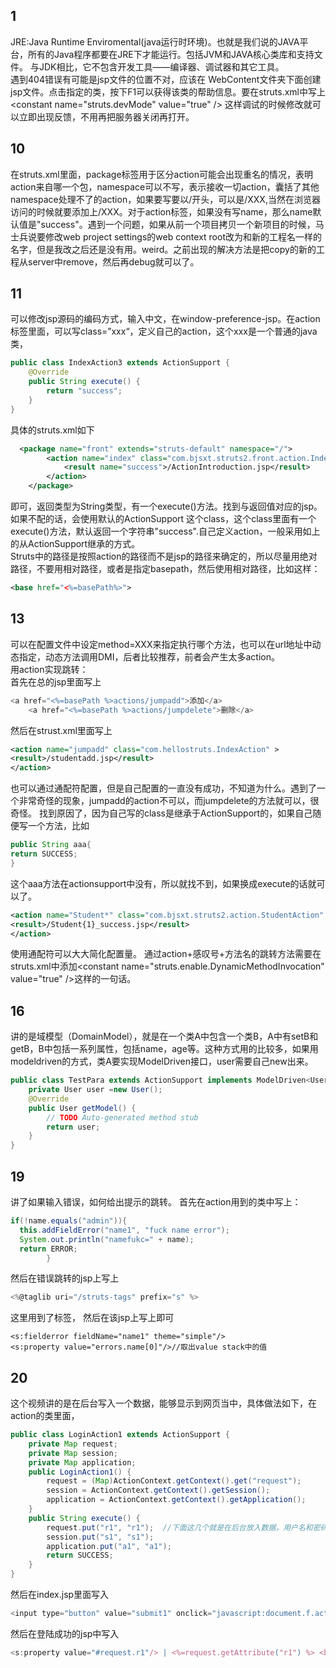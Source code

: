 1
--
JRE:Java  Runtime  Enviromental(java运行时环境)。也就是我们说的JAVA平台，所有的Java程序都要在JRE下才能运行。包括JVM和JAVA核心类库和支持文件。
与JDK相比，它不包含开发工具——编译器、调试器和其它工具。<br>
遇到404错误有可能是jsp文件的位置不对，应该在 WebContent文件夹下面创建jsp文件。点击指定的类，按下F1可以获得该类的帮助信息。要在struts.xml中写上\<constant name="struts.devMode" value="true" /> 这样调试的时候修改就可以立即出现反馈，不用再把服务器关闭再打开。

10
--
在struts.xml里面，package标签用于区分action可能会出现重名的情况，表明action来自哪一个包，namespace可以不写，表示接收一切action，囊括了其他namespace处理不了的action，如果要写要以/开头，可以是/XXX,当然在浏览器访问的时候就要添加上/XXX。对于action标签，如果没有写name，那么name默认值是"success"。遇到一个问题，如果从前一个项目拷贝一个新项目的时候，马士兵说要修改web project settings的web context root改为和新的工程名一样的名字，但是我改之后还是没有用。weird。之前出现的解决方法是把copy的新的工程从server中remove，然后再debug就可以了。

11
--
可以修改jsp源码的编码方式，输入中文，在window-preference-jsp。在action标签里面，可以写class=”xxx“，定义自己的action，这个xxx是一个普通的java类，
```java
public class IndexAction3 extends ActionSupport {
	@Override
	public String execute() {
		return "success";
	}
}
```
具体的struts.xml如下
```xml
  <package name="front" extends="struts-default" namespace="/">
        <action name="index" class="com.bjsxt.struts2.front.action.IndexAction1">
            <result name="success">/ActionIntroduction.jsp</result>
        </action>
    </package>
```
即可，返回类型为String类型，有一个execute()方法。找到与返回值对应的jsp。如果不配的话，会使用默认的ActionSupport 这个class，这个class里面有一个execute()方法，默认返回一个字符串"success".自己定义action，一般采用如上的从ActionSupport继承的方式。<br>
Struts中的路径是按照action的路径而不是jsp的路径来确定的，所以尽量用绝对路径，不要用相对路径，或者是指定basepath，然后使用相对路径，比如这样：
```xml
<base href="<%=basePath%>">
```
13
--
可以在配置文件中设定method=XXX来指定执行哪个方法，也可以在url地址中动态指定，动态方法调用DMI，后者比较推荐，前者会产生太多action。<br>
用action实现跳转：<br>
首先在总的jsp里面写上
```javascript
<a href="<%=basePath %>actions/jumpadd">添加</a>
    <a href="<%=basePath %>actions/jumpdelete">删除</a>
```
然后在strust.xml里面写上
```xml
<action name="jumpadd" class="com.hellostruts.IndexAction" >
<result>/studentadd.jsp</result>
</action>
```
也可以通过通配符配置，但是自己配置的一直没有成功，不知道为什么。遇到了一个非常奇怪的现象，jumpadd的action不可以，而jumpdelete的方法就可以，很奇怪。
找到原因了，因为自己写的class是继承于ActionSupport的，如果自己随便写一个方法，比如
```java
public String aaa{
return SUCCESS;
}
```
这个aaa方法在actionsupport中没有，所以就找不到，如果换成execute的话就可以了。
```xml
<action name="Student*" class="com.bjsxt.struts2.action.StudentAction" method="{1}">
<result>/Student{1}_success.jsp</result>
</action>
```
使用通配符可以大大简化配置量。
通过action+感叹号+方法名的跳转方法需要在struts.xml中添加\<constant name="struts.enable.DynamicMethodInvocation" value="true" />这样的一句话。

16
--
讲的是域模型（DomainModel），就是在一个类A中包含一个类B，A中有setB和getB，B中包括一系列属性，包括name，age等。这种方式用的比较多，如果用modeldriven的方式，类A要实现ModelDriven接口，user需要自己new出来。
```java
public class TestPara extends ActionSupport implements ModelDriven<User>{
	private User user =new User();
	@Override
	public User getModel() {
		// TODO Auto-generated method stub
		return user;
	}
}
```
19
--
讲了如果输入错误，如何给出提示的跳转。
首先在action用到的类中写上：
```java
if(!name.equals("admin")){
  this.addFieldError("name1", "fuck name error");
  System.out.println("namefukc=" + name);
  return ERROR;
		}
```
然后在错误跳转的jsp上写上
```javascript
<%@taglib uri="/struts-tags" prefix="s" %>
```
这里用到了标签，
然后在该jsp上写上即可
```
<s:fielderror fieldName="name1" theme="simple"/>
<s:property value="errors.name[0]"/>//取出value stack中的值
```
20
--
这个视频讲的是在后台写入一个数据，能够显示到网页当中，具体做法如下，在action的类里面，
```java
public class LoginAction1 extends ActionSupport {
	private Map request;
	private Map session;
	private Map application;
	public LoginAction1() {
		request = (Map)ActionContext.getContext().get("request");
		session = ActionContext.getContext().getSession();
		application = ActionContext.getContext().getApplication();
	}
	public String execute() {
		request.put("r1", "r1");  //下面这几个就是在后台放入数据，用户名和密码分别为r1，r1
		session.put("s1", "s1");
		application.put("a1", "a1");
		return SUCCESS; 
	}
}
```
然后在index.jsp里面写入
```javascript
<input type="button" value="submit1" onclick="javascript:document.f.action='login/login1';document.f.submit();" />
```
然后在登陆成功的jsp中写入
```javascript
<s:property value="#request.r1"/> | <%=request.getAttribute("r1") %> <br />
```
